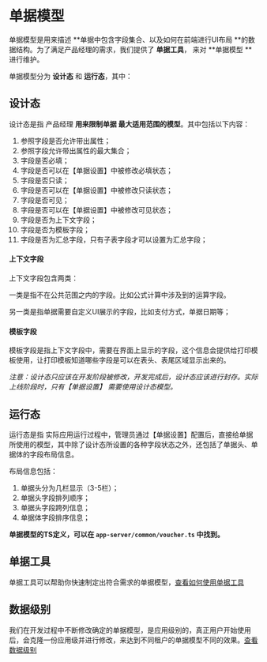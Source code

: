 # 单据模型

单据模型是用来描述 **单据中包含字段集合、以及如何在前端进行UI布局 **的数据结构。为了满足产品经理的需求，我们提供了 **单据工具**， 来对 **单据模型 **进行维护。

单据模型分为 **设计态** 和 **运行态**，其中：

## 设计态

设计态是指 产品经理 **用来限制单据 最大适用范围的模型**。其中包括以下内容：

1. 参照字段是否允许带出属性；
2. 参照字段允许带出属性的最大集合；
3. 字段是否必填；
4. 字段是否可以在【单据设置】中被修改必填状态；
5. 字段是否只读；
6. 字段是否可以在【单据设置】中被修改只读状态；
7. 字段是否可见；
8. 字段是否可以在【单据设置】中被修改可见状态；
9. 字段是否为上下文字段；
10. 字段是否为模板字段；
11. 字段是否为汇总字段，只有子表字段才可以设置为汇总字段；

#### 上下文字段

上下文字段包含两类：

一类是指不在公共范围之内的字段。比如公式计算中涉及到的运算字段。

另一类是指单据需要自定义UI展示的字段，比如支付方式，单据日期等；

#### 模板字段

模板字段是指上下文字段中，需要在界面上显示的字段，这个信息会提供给打印模板使用，让打印模板知道哪些字段是可以在表头、表尾区域显示出来的。

_注意：设计态只应该在开发阶段被修改，开发完成后，设计态应该进行封存。实际上线阶段时，只有【单据设置】 需要使用设计态模型。_

## 运行态

运行态是指 实际应用运行过程中，管理员通过【单据设置】配置后，直接给单据所使用的模型，其中除了设计态所设置的各种字段状态之外，还包括了单据头、单据体的字段布局信息。

布局信息包括：

1. 单据头分为几栏显示（3-5栏）；
2. 单据头字段排列顺序；
3. 单据头字段跨列信息；
4. 单据体字段排序信息；

**单据模型的TS定义，可以在 **`app-server/common/voucher.ts`** 中找到。**

## 单据工具

单据工具可以帮助你快速制定出符合需求的单据模型，[查看如何使用单据工具](/chapter1/dan-ju-mo-xing/shi-yong-dan-ju-gong-ju.md)

## 数据级别

我们在开发过程中不断修改确定的单据模型，是应用级别的，真正用户开始使用后，会克隆一份应用级并进行修改，来达到不同租户的单据模型不同的效果。[查看数据级别](//chapter1/dan-ju-mo-xing/shu-ju-ji-bie.md)




